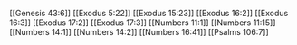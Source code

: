 [[Genesis 43:6]]
[[Exodus 5:22]]
[[Exodus 15:23]]
[[Exodus 16:2]]
[[Exodus 16:3]]
[[Exodus 17:2]]
[[Exodus 17:3]]
[[Numbers 11:1]]
[[Numbers 11:15]]
[[Numbers 14:1]]
[[Numbers 14:2]]
[[Numbers 16:41]]
[[Psalms 106:7]]
